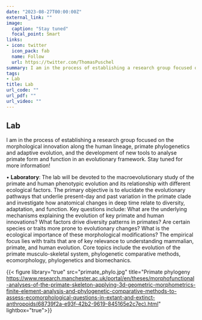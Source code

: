 ```yaml
---
date: "2023-08-27T00:00:00Z"
external_link: ""
image:
  caption: "Stay tuned"
  focal_point: Smart
links:
- icon: twitter
  icon_pack: fab
  name: Follow
  url: https://twitter.com/ThomasPuschel
summary: I am in the process of establishing a research group focused on the morphological innovation along the human lineage, primate phylogenetics and adaptive evolution, palaeontological fieldwork in the Rift valley, and the development of new tools to analyse primate form and function in an evolutionary framework.
tags:
- Lab
title: Lab
url_code: ""
url_pdf: ""
url_video: ""
---
```

## Lab


I am in the process of establishing a research group focused on the morphological innovation along the human lineage, primate phylogenetics and adaptive evolution, and the development of new tools to analyse primate form and function in an evolutionary framework. Stay tuned for more information!


•	**Laboratory**: The lab will be devoted to the macroevolutionary study of the primate and human phenotypic evolution and its relationship with different ecological factors. The primary objective is to elucidate the evolutionary pathways that underlie present-day and past variation in the primate clade and investigate how anatomical changes in deep time relate to diversity, adaptation, and function. Key questions include: What are the underlying mechanisms explaining the evolution of key primate and human innovations? What factors drive diversity patterns in primates? Are certain species or traits more prone to evolutionary changes? What is the ecological importance of these morphological modifications? The empirical focus lies with traits that are of key relevance to understanding mammalian, primate, and human evolution. Core topics include the evolution of the primate musculo-skeletal system, phylogenetic comparative methods, ecomorphology, phylogenetics and biomechanics. 

{{< figure library="true" src="primate_phylo.jpg" title="Primate phylogeny https://www.research.manchester.ac.uk/portal/en/theses/morphofunctional-analyses-of-the-primate-skeleton-applying-3d-geometric-morphometrics-finite-element-analysis-and-phylogenetic-comparative-methods-to-assess-ecomorphological-questions-in-extant-and-extinct-anthropoids(68739f2a-e93f-42b2-9619-845165e2c7ec).html" lightbox="true">}}


